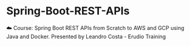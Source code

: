 # Spring-Boot-REST-APIs
☁️ Course: Spring Boot REST APIs from Scratch to AWS and GCP using Java and Docker. Presented by Leandro Costa - Erudio Training
